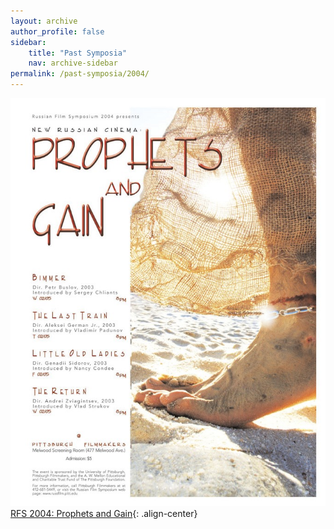```yaml
---
layout: archive
author_profile: false
sidebar: 
    title: "Past Symposia"
    nav: archive-sidebar
permalink: /past-symposia/2004/
---
```


![2004 rfs](/img/rfs-2004.jpg "2004 RFS")
[RFS 2004: Prophets and Gain](https://web.archive.org/web/20211022185426/https://rusfilm.pitt.edu/2004-prophets-and-gain/){: .align-center}